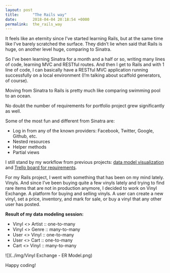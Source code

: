 ```yaml
---
layout: post
title:      "The Rails way"
date:       2018-04-04 20:18:54 +0000
permalink:  the_rails_way
---
```



It feels like an eternity since I’ve started learning Rails, but at the same time like I’ve barely scratched the surface. They didn’t lie when said that Rails is huge, on another level huge, comparing to Sinatra. 

So I’ve been learning Sinatra for a month and a half or so, writing many lines of code, learning MVC and RESTful routes. And then I get to Rails and with 1 line of code, I can basically have a RESTful MVC application running successfully on a local environment (I’m talking about scaffold generators, of course). 

Moving from Sinatra to Rails is pretty much like comparing swimming pool to an ocean.

No doubt the number of requirements for portfolio project grew significantly as well.

Some of the most fun and different from Sinatra are:

* Log in from any of the known providers: Facebook, Twitter, Google, Github, etc. 
* Nested resources
* Helper methods
* Partial views

I still stand by my workflow from previous projects: [data model visualization](http://mindthequality.com/visualization_in_sinatra_portfolio_project) and [Trello board for requirements](http://mindthequality.com/cli_project_-_lessons_learned). 

For my Rails project, I went with something that has been on my mind lately. Vinyls. And since I’ve been buying quite a few vinyls lately and trying to find rare items that are not in production anymore, I decided to work on Vinyl Exchange. A platform for buying and selling vinyls. A user can create a new vinyl, set a price, inventory, and mark for sale, or buy a vinyl that any other user has posted. 

**Result of my data modeling session:**

* Vinyl <> Artist :: one-to-many
* Vinyl <> Genre :: many-to-many
* User <> Vinyl :: one-to-many
* User <> Cart :: one-to-many
* Cart <> Vinyl :: many-to-many


![](../img/Vinyl Exchange - ER Model.png)


Happy coding!
